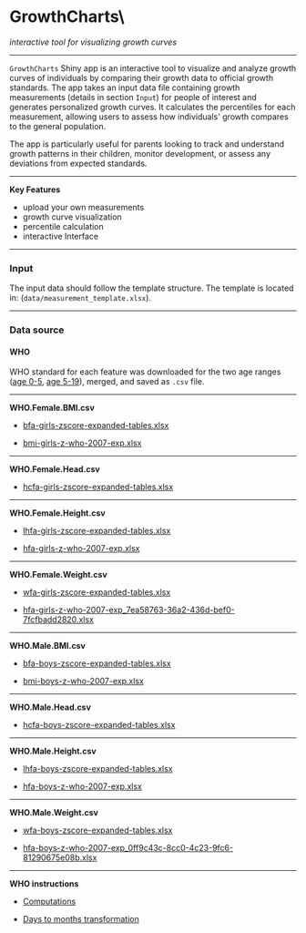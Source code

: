 # GrowthCharts\
_interactive tool for visualizing growth curves_

---

`GrowthCharts` Shiny app is an interactive tool to visualize and analyze growth curves of individuals by comparing their growth data to official growth standards. The app takes an input data file containing growth measurements (details in section `Input`) for people of interest and generates personalized growth curves. It calculates the percentiles for each measurement, allowing users to assess how individuals' growth compares to the general population.

The app is particularly useful for parents looking to track and understand growth patterns in their children, monitor development, or assess any deviations from expected standards.

---

__Key Features__

- upload your own measurements
- growth curve visualization
- percentile calculation
- interactive Interface

---

### __Input__

The input data should follow the template structure. The template is located in: (`data/measurement_template.xlsx`).

---

### __Data source__

#### WHO

WHO standard for each feature was downloaded for the two age ranges ([age 0-5](https://www.who.int/tools/child-growth-standards/standards/), [age 5-19](https://www.who.int/tools/growth-reference-data-for-5to19-years/indicators/)), merged, and saved as `.csv` file. 

---

__WHO.Female.BMI.csv__

- [bfa-girls-zscore-expanded-tables.xlsx](https://cdn.who.int/media/docs/default-source/child-growth/child-growth-standards/indicators/body-mass-index-for-age/expanded-tables/bfa-girls-zscore-expanded-tables.xlsx?sfvrsn=ae4cb8d1_12)

- [bmi-girls-z-who-2007-exp.xlsx](https://cdn.who.int/media/docs/default-source/child-growth/growth-reference-5-19-years/bmi-for-age-(5-19-years)/bmi-girls-z-who-2007-exp.xlsx?sfvrsn=79222875_2)

---

__WHO.Female.Head.csv__

- [hcfa-girls-zscore-expanded-tables.xlsx](https://cdn.who.int/media/docs/default-source/child-growth/child-growth-standards/indicators/head-circumference-for-age/expanded-tables/hcfa-girls-zscore-expanded-tables.xlsx?sfvrsn=3a34b8b0_8)

---

__WHO.Female.Height.csv__

- [lhfa-girls-zscore-expanded-tables.xlsx](https://cdn.who.int/media/docs/default-source/child-growth/child-growth-standards/indicators/length-height-for-age/expandable-tables/lhfa-girls-zscore-expanded-tables.xlsx?sfvrsn=27f1e2cb_10)

- [hfa-girls-z-who-2007-exp.xlsx](https://cdn.who.int/media/docs/default-source/child-growth/growth-reference-5-19-years/height-for-age-(5-19-years)/hfa-girls-z-who-2007-exp.xlsx?sfvrsn=79d310ee_2)

---

__WHO.Female.Weight.csv__

- [wfa-girls-zscore-expanded-tables.xlsx](https://cdn.who.int/media/docs/default-source/child-growth/child-growth-standards/indicators/weight-for-age/expanded-tables/wfa-girls-zscore-expanded-tables.xlsx?sfvrsn=f01bc813_10)

- [hfa-girls-z-who-2007-exp_7ea58763-36a2-436d-bef0-7fcfbadd2820.xlsx](https://cdn.who.int/media/docs/default-source/child-growth/growth-reference-5-19-years/weight-for-age-(5-10-years)/hfa-girls-z-who-2007-exp_7ea58763-36a2-436d-bef0-7fcfbadd2820.xlsx?sfvrsn=6ede55a4_4)

---

__WHO.Male.BMI.csv__

- [bfa-boys-zscore-expanded-tables.xlsx](https://cdn.who.int/media/docs/default-source/child-growth/child-growth-standards/indicators/body-mass-index-for-age/expanded-tables/bfa-boys-zscore-expanded-tables.xlsx?sfvrsn=f8e1fbe2_10)

- [bmi-boys-z-who-2007-exp.xlsx](https://cdn.who.int/media/docs/default-source/child-growth/growth-reference-5-19-years/bmi-for-age-(5-19-years)/bmi-boys-z-who-2007-exp.xlsx?sfvrsn=a84bca93_2)

---

__WHO.Male.Head.csv__

- [hcfa-boys-zscore-expanded-tables.xlsx](https://cdn.who.int/media/docs/default-source/child-growth/child-growth-standards/indicators/head-circumference-for-age/expanded-tables/hcfa-boys-zscore-expanded-tables.xlsx?sfvrsn=2ab1bec8_8)

---

__WHO.Male.Height.csv__

- [lhfa-boys-zscore-expanded-tables.xlsx](https://cdn.who.int/media/docs/default-source/child-growth/child-growth-standards/indicators/length-height-for-age/expandable-tables/lhfa-boys-zscore-expanded-tables.xlsx?sfvrsn=7b4a3428_12)

- [hfa-boys-z-who-2007-exp.xlsx](https://cdn.who.int/media/docs/default-source/child-growth/growth-reference-5-19-years/height-for-age-(5-19-years)/hfa-boys-z-who-2007-exp.xlsx?sfvrsn=7fa263d_2)

---

__WHO.Male.Weight.csv__

- [wfa-boys-zscore-expanded-tables.xlsx](https://cdn.who.int/media/docs/default-source/child-growth/child-growth-standards/indicators/weight-for-age/expanded-tables/wfa-boys-zscore-expanded-tables.xlsx?sfvrsn=65cce121_10)

- [hfa-boys-z-who-2007-exp_0ff9c43c-8cc0-4c23-9fc6-81290675e08b.xlsx](https://cdn.who.int/media/docs/default-source/child-growth/growth-reference-5-19-years/weight-for-age-(5-10-years)/hfa-boys-z-who-2007-exp_0ff9c43c-8cc0-4c23-9fc6-81290675e08b.xlsx?sfvrsn=b3ca0d6f_4)

---

__WHO instructions__

- [Computations](https://cdn.who.int/media/docs/default-source/child-growth/growth-reference-5-19-years/computation.pdf?sfvrsn=c2ff6a95_4)

- [Days to months transformation](https://cdn.who.int/media/docs/default-source/child-growth/child-growth-standards/indicators/instructions-en.pdf?sfvrsn=5cec8c61_23)
